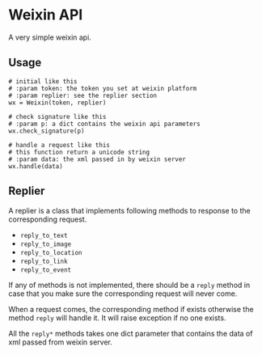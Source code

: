 # Weixin API

A very simple weixin api.

## Usage

    # initial like this
    # :param token: the token you set at weixin platform
    # :param replier: see the replier section
    wx = Weixin(token, replier)

    # check signature like this
    # :param p: a dict contains the weixin api parameters
    wx.check_signature(p)

    # handle a request like this
    # this function return a unicode string
    # :param data: the xml passed in by weixin server
    wx.handle(data)

## Replier

A replier is a class that implements following methods to response to the corresponding request.

* `reply_to_text`
* `reply_to_image`
* `reply_to_location`
* `reply_to_link`
* `reply_to_event`

If any of methods is not implemented, there should be a `reply` method in case that you make sure the corresponding request will never come.

When a request comes, the corresponding method if exists otherwise the method `reply` will handle it. It will raise exception if no one exists.

All the `reply*` methods takes one dict parameter that contains the data of xml passed from weixin server.